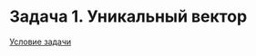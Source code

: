 # Задача 1. Уникальный вектор
[Условие задачи](https://github.com/netology-code/cppl-homeworks/tree/main/08/01)
